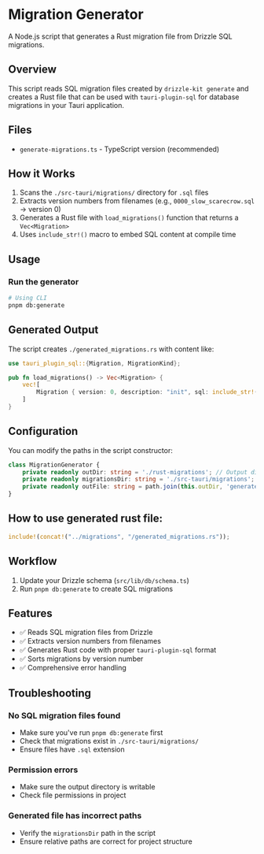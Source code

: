 # Migration Generator

A Node.js script that generates a Rust migration file from Drizzle SQL migrations.

## Overview

This script reads SQL migration files created by `drizzle-kit generate` and creates a Rust file that can be used with `tauri-plugin-sql` for database migrations in your Tauri application.

## Files
- `generate-migrations.ts` - TypeScript version (recommended)

## How it Works

1. Scans the `./src-tauri/migrations/` directory for `.sql` files
2. Extracts version numbers from filenames (e.g., `0000_slow_scarecrow.sql` → version 0)
3. Generates a Rust file with `load_migrations()` function that returns a `Vec<Migration>`
4. Uses `include_str!()` macro to embed SQL content at compile time

## Usage

### Run the generator

```bash
# Using CLI
pnpm db:generate
```

## Generated Output

The script creates `./generated_migrations.rs` with content like:

```rust
use tauri_plugin_sql::{Migration, MigrationKind};

pub fn load_migrations() -> Vec<Migration> {
    vec![
        Migration { version: 0, description: "init", sql: include_str!("0000_slow_scarecrow.sql"), kind: MigrationKind::Up },
    ]
}
```

## Configuration

You can modify the paths in the script constructor:

```typescript
class MigrationGenerator {
    private readonly outDir: string = './rust-migrations'; // Output directory
    private readonly migrationsDir: string = './src-tauri/migrations'; // Input directory
    private readonly outFile: string = path.join(this.outDir, 'generated_migrations.rs');
}
```

## How to use generated rust file:

```rust
include!(concat!("../migrations", "/generated_migrations.rs"));
```

## Workflow

1. Update your Drizzle schema (`src/lib/db/schema.ts`)
2. Run `pnpm db:generate` to create SQL migrations

## Features

- ✅ Reads SQL migration files from Drizzle
- ✅ Extracts version numbers from filenames
- ✅ Generates Rust code with proper `tauri-plugin-sql` format
- ✅ Sorts migrations by version number
- ✅ Comprehensive error handling

## Troubleshooting

### No SQL migration files found

- Make sure you've run `pnpm db:generate` first
- Check that migrations exist in `./src-tauri/migrations/`
- Ensure files have `.sql` extension

### Permission errors

- Make sure the output directory is writable
- Check file permissions in project

### Generated file has incorrect paths

- Verify the `migrationsDir` path in the script
- Ensure relative paths are correct for project structure
